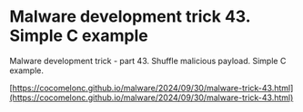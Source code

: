 # Malware development trick 43. Simple C example

Malware development trick - part 43. Shuffle malicious payload. Simple C example.        

[https://cocomelonc.github.io/malware/2024/09/30/malware-trick-43.html](https://cocomelonc.github.io/malware/2024/09/30/malware-trick-43.html)      